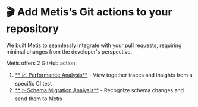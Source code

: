 # 🎬 Add Metis’s Git actions to your repository

We built Metis to seamlessly integrate with your pull requests, requiring minimal changes from the developer's perspective.

Metis offers 2 GitHub action:

1. [** 📈 Performance Analysis**](Performance%20Analysis.md) - View together traces and insights from a specific CI test
2. [** 📉Schema Migration Analysis**](Schema%20Migration%20Analysis.md) - Recognize schema changes and send them to Metis
